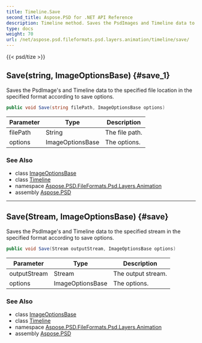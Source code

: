 ```yaml
---
title: Timeline.Save
second_title: Aspose.PSD for .NET API Reference
description: Timeline method. Saves the PsdImages and Timeline data to the specified file location in the specified format according to save options
type: docs
weight: 70
url: /net/aspose.psd.fileformats.psd.layers.animation/timeline/save/
---
```

{{< psd/tize >}}
## Save(string, ImageOptionsBase) {#save_1}

Saves the PsdImage's and Timeline data to the specified file location in the specified format according to save options.

```csharp
public void Save(string filePath, ImageOptionsBase options)
```

| Parameter | Type | Description |
| --- | --- | --- |
| filePath | String | The file path. |
| options | ImageOptionsBase | The options. |

### See Also

* class [ImageOptionsBase](../../../aspose.psd/imageoptionsbase/)
* class [Timeline](../)
* namespace [Aspose.PSD.FileFormats.Psd.Layers.Animation](../../../aspose.psd.fileformats.psd.layers.animation/)
* assembly [Aspose.PSD](../../../)

---

## Save(Stream, ImageOptionsBase) {#save}

Saves the PsdImage's and Timeline data to the specified stream in the specified format according to save options.

```csharp
public void Save(Stream outputStream, ImageOptionsBase options)
```

| Parameter | Type | Description |
| --- | --- | --- |
| outputStream | Stream | The output stream. |
| options | ImageOptionsBase | The options. |

### See Also

* class [ImageOptionsBase](../../../aspose.psd/imageoptionsbase/)
* class [Timeline](../)
* namespace [Aspose.PSD.FileFormats.Psd.Layers.Animation](../../../aspose.psd.fileformats.psd.layers.animation/)
* assembly [Aspose.PSD](../../../)


